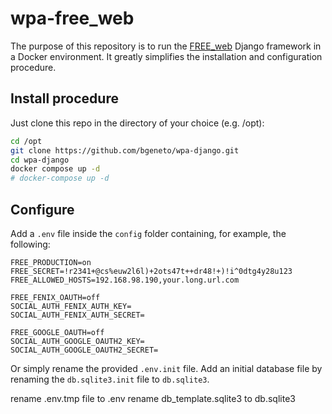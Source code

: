 # wpa-free_web

The purpose of this repository is to run the [FREE_web](https://github.com/e-lab-FREE/FREE_Web) 
Django framework in a Docker environment. It greatly simplifies the installation and configuration procedure.


## Install procedure

Just clone this repo in the directory of your choice (e.g. /opt):

```bash
cd /opt
git clone https://github.com/bgeneto/wpa-django.git
cd wpa-django
docker compose up -d 
# docker-compose up -d 
```

## Configure

Add a `.env` file inside the `config` folder containing, for example, the following:

```
FREE_PRODUCTION=on
FREE_SECRET=!r2341+@cs%euw2l6l)+2ots47t++dr48!+)!i^0dtg4y28u123
FREE_ALLOWED_HOSTS=192.168.98.190,your.long.url.com

FREE_FENIX_OAUTH=off
SOCIAL_AUTH_FENIX_AUTH_KEY=
SOCIAL_AUTH_FENIX_AUTH_SECRET=

FREE_GOOGLE_OAUTH=off
SOCIAL_AUTH_GOOGLE_OAUTH2_KEY=
SOCIAL_AUTH_GOOGLE_OAUTH2_SECRET=
```

Or simply rename the provided `.env.init` file.
Add an initial database file by renaming the `db.sqlite3.init` file to `db.sqlite3`. 


rename .env.tmp file to .env
rename db_template.sqlite3 to db.sqlite3
